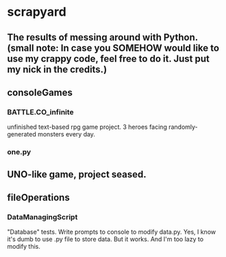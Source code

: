 # scrapyard
The results of messing around with Python.
(small note: In case you SOMEHOW would like to use my crappy code, feel free to do it. Just put my nick in the credits.)
----------

## consoleGames
### BATTLE.CO_infinite
unfinished text-based rpg game project. 3 heroes facing randomly-generated monsters every day.
### one.py
UNO-like game, project seased.
----------

## fileOperations
### DataManagingScript
"Database" tests. Write prompts to console to modify data.py. Yes, I know it's dumb to use .py file to store data. But it works. And I'm too lazy to modify this.


